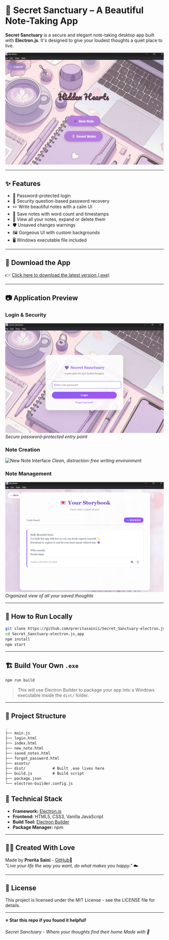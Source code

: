 
# 💜 Secret Sanctuary – A Beautiful Note-Taking App

**Secret Sanctuary** is a secure and elegant note-taking desktop app built with **Electron.js**. It's designed to give your loudest thoughts a quiet place to live.

![screenshot](assets/screenshots/main.png) <!-- Replace this with an image from your repo or local path -->

---

## ✨ Features

- 🔐 Password-protected login
- 🧠 Security question-based password recovery
- ✏️ Write beautiful notes with a calm UI
- 💾 Save notes with word count and timestamps
- 📜 View all your notes, expand or delete them
- 🛡️ Unsaved changes warnings
- 🖼️ Gorgeous UI with custom backgrounds
- 🖥️ Windows executable file included

---

## 🚀 Download the App

👉 [Click here to download the latest version (.exe)](https://github.com/preritasaini1/Secret_Sanctuary_App-electron.js/releases/tag/v1.0.0)

---

## 📷 Application Preview

### Login & Security
![Login Screen](assets/screenshots/login.png)
*Secure password-protected entry point*

### Note Creation
![New Note Interface](assets/screenshots/new_note.png)
*Clean, distraction-free writing environment*

### Note Management
![Saved Notes View](assets/screenshots/saved_notes.png)
*Organized view of all your saved thoughts*

---

## 🔧 How to Run Locally

```bash
git clone https://github.com/preritasaini1/Secret_Sanctuary-electron.js_app.git
cd Secret_Sanctuary-electron.js_app
npm install
npm start
```

---

## 🏗️ Build Your Own `.exe`

```bash
npm run build
```

> This will use Electron Builder to package your app into a Windows executable inside the `dist/` folder.

---

## 📁 Project Structure

```
.
├── main.js
├── login.html
├── index.html
├── new_note.html
├── saved_notes.html
├── forgot_password.html
├── assets/
├── dist/            # Built .exe lives here
├── build.js         # Build script
├── package.json
└── electron-builder.config.js
```

## 🔧 Technical Stack

- **Framework:** [Electron.js](https://electronjs.org/)
- **Frontend:** HTML5, CSS3, Vanilla JavaScript
- **Build Tool:** [Electron Builder](https://electron.build/)
- **Package Manager:** npm

---

## 👩‍💻 Created With Love

Made by **Prerita Saini** - [GitHub](https://github.com/preritasaini1)💜  
_"Live your life the way you want, do what makes you happy."_ ☁️

---

## 📜 License
This project is licensed under the MIT License - see the LICENSE file for details.

---

**⭐ Star this repo if you found it helpful!**

*Secret Sanctuary - Where your thoughts find their home*
*Made with 💜*
